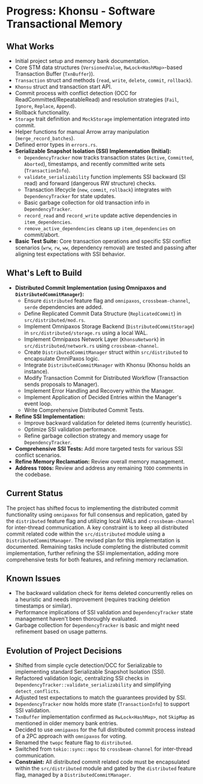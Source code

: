 # Progress: Khonsu - Software Transactional Memory

## What Works

- Initial project setup and memory bank documentation.
- Core STM data structures (`VersionedValue`, `RwLock<HashMap>`-based Transaction Buffer (`TxnBuffer`)).
- `Transaction` struct and methods (`read`, `write`, `delete`, `commit`, `rollback`).
- `Khonsu` struct and transaction start API.
- Commit process with conflict detection (OCC for ReadCommitted/RepeatableRead) and resolution strategies (`Fail`, `Ignore`, `Replace`, `Append`).
- Rollback functionality.
- `Storage` trait definition and `MockStorage` implementation integrated into commit.
- Helper functions for manual Arrow array manipulation (`merge_record_batches`).
- Defined error types in `errors.rs`.
- **Serializable Snapshot Isolation (SSI) Implementation (Initial):**
    - `DependencyTracker` now tracks transaction states (`Active`, `Committed`, `Aborted`), timestamps, and recently committed write sets (`TransactionInfo`).
    - `validate_serializability` function implements SSI backward (SI read) and forward (dangerous RW structure) checks.
    - Transaction lifecycle (`new`, `commit`, `rollback`) integrates with `DependencyTracker` for state updates.
    - Basic garbage collection for old transaction info in `DependencyTracker`.
    - `record_read` and `record_write` update active dependencies in `item_dependencies`.
    - `remove_active_dependencies` cleans up `item_dependencies` on commit/abort.
- **Basic Test Suite:** Core transaction operations and specific SSI conflict scenarios (`wrw`, `rw`, `ww`, dependency removal) are tested and passing after aligning test expectations with SSI behavior.

## What's Left to Build

-   **Distributed Commit Implementation (using Omnipaxos and `DistributedCommitManager`):**
    -   Ensure `distributed` feature flag and `omnipaxos`, `crossbeam-channel`, `serde` dependencies are added.
    -   Define Replicated Commit Data Structure (`ReplicatedCommit`) in `src/distributed/mod.rs`.
    -   Implement Omnipaxos Storage Backend (`DistributedCommitStorage`) in `src/distributed/storage.rs` using a local WAL.
    -   Implement Omnipaxos Network Layer (`KhonsuNetwork`) in `src/distributed/network.rs` using `crossbeam-channel`.
    -   Create `DistributedCommitManager` struct within `src/distributed` to encapsulate OmniPaxos logic.
    -   Integrate `DistributedCommitManager` with Khonsu (Khonsu holds an instance).
    -   Modify Transaction Commit for Distributed Workflow (Transaction sends proposals to Manager).
    -   Implement Error Handling and Recovery within the Manager.
    -   Implement Application of Decided Entries within the Manager's event loop.
    -   Write Comprehensive Distributed Commit Tests.
-   **Refine SSI Implementation:**
    -   Improve backward validation for deleted items (currently heuristic).
    -   Optimize SSI validation performance.
    -   Refine garbage collection strategy and memory usage for `DependencyTracker`.
-   **Comprehensive SSI Tests:** Add more targeted tests for various SSI conflict scenarios.
-   **Refine Memory Reclamation:** Review overall memory management.
-   **Address `TODO`s:** Review and address any remaining `TODO` comments in the codebase.

## Current Status

The project has shifted focus to implementing the distributed commit functionality using `omnipaxos` for full consensus and replication, gated by the `distributed` feature flag and utilizing local WALs and `crossbeam-channel` for inter-thread communication. A key constraint is to keep all distributed commit related code within the `src/distributed` module using a `DistributedCommitManager`. The revised plan for this implementation is documented. Remaining tasks include completing the distributed commit implementation, further refining the SSI implementation, adding more comprehensive tests for both features, and refining memory reclamation.

## Known Issues

- The backward validation check for items deleted concurrently relies on a heuristic and needs improvement (requires tracking deletion timestamps or similar).
- Performance implications of SSI validation and `DependencyTracker` state management haven't been thoroughly evaluated.
- Garbage collection for `DependencyTracker` is basic and might need refinement based on usage patterns.

## Evolution of Project Decisions

- Shifted from simple cycle detection/OCC for Serializable to implementing standard Serializable Snapshot Isolation (SSI).
- Refactored validation logic, centralizing SSI checks in `DependencyTracker::validate_serializability` and simplifying `detect_conflicts`.
- Adjusted test expectations to match the guarantees provided by SSI.
- `DependencyTracker` now holds more state (`TransactionInfo`) to support SSI validation.
- `TxnBuffer` implementation confirmed as `RwLock<HashMap>`, not `SkipMap` as mentioned in older memory bank entries.
- Decided to use `omnipaxos` for the full distributed commit process instead of a 2PC approach with `omnipaxos` for voting.
- Renamed the `twopc` feature flag to `distributed`.
- Switched from `tokio::sync::mpsc` to `crossbeam-channel` for inter-thread communication.
- **Constraint:** All distributed commit related code must be encapsulated within the `src/distributed` module and gated by the `distributed` feature flag, managed by a `DistributedCommitManager`.
